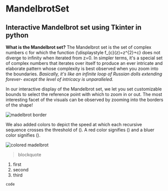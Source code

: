 # MandelbrotSet

## Interactive Mandelbrot set using Tkinter in python

**What is the Mandelbrot set?**
The Mandelbrot set is the set of complex numbers c for which the function {\displaystyle f_{c}(z)=z^{2}+c} does not diverge to infinity when iterated from z=0. In simpler terms, it's a special set of complex numbers that iterates over itself to produce an ever intricate and elaborate pattern whose complexity is best observed when you zoom into the boundaries.
*Basically, it's like an infinite loop of Russian dolls extending forever- except the level of intricacy is unparalleled.*

In our interactive display of the Mandelbrot set, we let you set customizable bounds to select the reference point with which to zoom in or out. The most interesting facet of the visuals can be observed by zooming into the borders of the shape!

![madelbrot border](image.jpg)

We also added colors to depict the speed at which each recursive sequence crosses the threshold of (). A red color signifies () and a bluer color signifies (). 

![colored madelbrot](image.jpg)



> blockquote

1. first
2. second
3. third

`code`  

